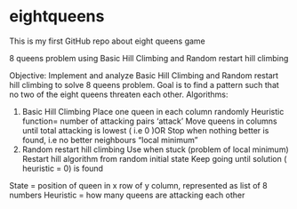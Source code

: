 # eightqueens
This is my first GitHub repo about eight queens game

8 queens problem using Basic Hill Climbing and Random restart hill climbing

Objective: Implement and analyze Basic Hill Climbing and Random restart hill climbing to solve 8 queens problem. Goal is to find a pattern such that no two of the eight queens threaten each other.
Algorithms:
1.	Basic Hill Climbing
Place one queen in each column randomly
Heuristic function= number of attacking pairs ‘attack’
Move queens in columns until total attacking is lowest ( i.e 0 )OR
Stop when nothing better is found, i.e no better neighbours “local minimum”
2.	Random restart hill climbing
Use when stuck (problem of local minimum)
Restart hill algorithm from random initial state
Keep going until solution ( heuristic = 0)  is found


State = position of queen in x row of y column, represented as list of 8 numbers
Heuristic = how many queens are attacking each other
